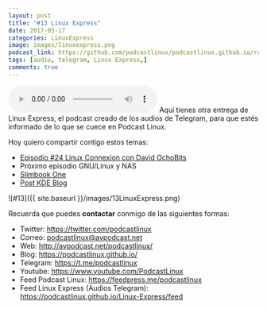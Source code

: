 ```yaml
---
layout: post
title: "#13 Linux Express"
date: 2017-05-17
categories: LinuxExpress
image: images/linuxexpress.png
podcast_link: https://github.com/podcastlinux/podcastlinux.github.io/raw/master/Linux-Express/%2313%20Podcast%20Linux%20Express.mp3
tags: [audio, telegram, Linux Express,]
comments: true
---
```

<audio controls>
  <source src="https://github.com/podcastlinux/podcastlinux.github.io/raw/master/Linux-Express/%2313%20Podcast%20Linux%20Express.mp3" type="audio/mpeg">
Your browser does not support the audio element.
</audio>
Aquí tienes otra entrega de Linux Express, el podcast creado de los audios de Telegram, para que estés informado de lo que se cuece en Podcast Linux.

Hoy quiero compartir contigo estos temas:

+ [Episodio #24 Linux Connexion con David OchoBits](http://avpodcast.net/podcastlinux/davidochobits)
+ Próximo episodio GNU/Linux y NAS
+ [Slimbook One](https://slimbook.es/one-minipc-potente)
+ [Post KDE Blog](https://kdeblog.com/podcast-linux-y-la-educacion.html)

![#13]({{ site.baseurl }}/images/13LinuxExpress.png)

Recuerda que puedes **contactar** conmigo de las siguientes formas:

+ Twitter: <https://twitter.com/podcastlinux>
+ Correo: <podcastlinux@avpodcast.net>
+ Web: <http://avpodcast.net/podcastlinux/>
+ Blog: <https://podcastlinux.github.io/>
+ Telegram: <https://t.me/podcastlinux>
+ Youtube: <https://www.youtube.com/PodcastLinux>
+ Feed Podcast Linux: <https://feedpress.me/podcastlinux>
+ Feed Linux Express (Audios Telegram): <https://podcastlinux.github.io/Linux-Express/feed>

